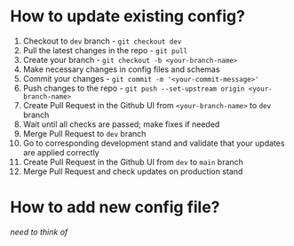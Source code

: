 # How to update existing config?

1. Checkout to `dev` branch - `git checkout dev`
2. Pull the latest changes in the repo - `git pull`
3. Create your branch - `git checkout -b <your-branch-name>`
4. Make necessary changes in config files and schemas
5. Commit your changes - `git commit -m '<your-commit-message>'`
6. Push changes to the repo -  `git push --set-upstream origin <your-branch-name>`
7. Create Pull Request in the Github UI from `<your-branch-name>` to `dev` branch
8. Wait until all checks are passed; make fixes if needed
9. Merge Pull Request to `dev` branch
10. Go to corresponding development stand and validate that your updates are applied correctly
11. Create Pull Request in the Github UI from `dev` to `main` branch
12. Merge Pull Request and check updates on production stand

# How to add new config file?

*need to think of*